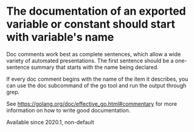 # The documentation of an exported variable or constant should start with variable's name

Doc comments work best as complete sentences, which
allow a wide variety of automated presentations. The first sentence
should be a one-sentence summary that starts with the name being
declared.

If every doc comment begins with the name of the item it describes,
you can use the doc subcommand of the go tool and run the output
through grep.

See https://golang.org/doc/effective_go.html#commentary for more
information on how to write good documentation.

Available since
    2020.1, non-default
